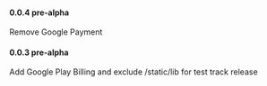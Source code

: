 #### 0.0.4 pre-alpha
Remove Google Payment

#### 0.0.3 pre-alpha
Add Google Play Billing and exclude /static/lib for test track release
